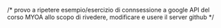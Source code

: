 /* provo a ripetere esempio/esercizio di connsessione a google API
del corso MYOA 
allo scopo di rivedere, modificare e usere il server github */
